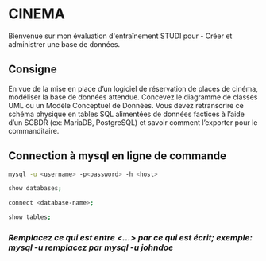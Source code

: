 # CINEMA

Bienvenue sur mon évaluation d'entraînement STUDI pour - Créer et administrer une base de données.

## Consigne

En vue de la mise en place d’un logiciel de réservation de places de cinéma, modéliser la base de données attendue. Concevez le diagramme de classes UML ou un Modèle Conceptuel de Données. Vous devez retranscrire ce schéma physique en tables SQL alimentées de données factices à l’aide d’un SGBDR (ex: MariaDB, PostgreSQL) et savoir comment l’exporter pour le commanditaire.

## Connection à mysql en ligne de commande

```bash
mysql -u <username> -p<password> -h <host>
```
```bash
show databases;
```
```bash
connect <database-name>;
```
```bash
show tables;
```  
### *Remplacez ce qui est entre <...> par ce qui est écrit; exemple: mysql -u <username> remplacez par mysql -u johndoe*
